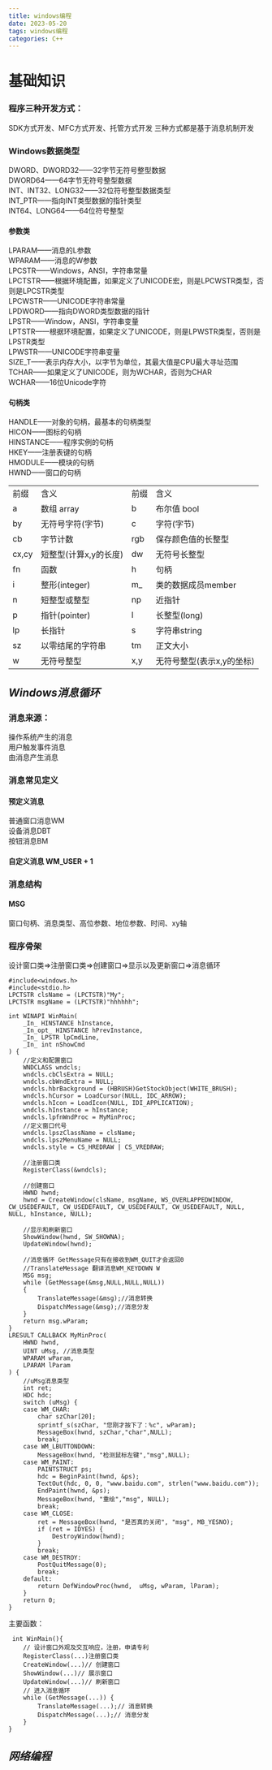 ```yaml
---
title: windows编程
date: 2023-05-20 
tags: windows编程
categories: C++
---
```


# 基础知识
### 程序三种开发方式：
SDK方式开发、MFC方式开发、托管方式开发
三种方式都是基于消息机制开发

### Windows数据类型
DWORD、DWORD32——32字节无符号整型数据<br>
DWORD64——64字节无符号整型数据<br>
INT、INT32、LONG32——32位符号整型数据类型<br>
INT_PTR——指向INT类型数据的指针类型<br>
INT64、LONG64——64位符号整型<br>
#### 参数类
LPARAM——消息的L参数<br>
WPARAM——消息的W参数<br>
LPCSTR——Windows，ANSI，字符串常量<br>
LPCTSTR——根据环境配置，如果定义了UNICODE宏，则是LPCWSTR类型，否则是LPCSTR类型<br>
LPCWSTR——UNICODE字符串常量<br>
LPDWORD——指向DWORD类型数据的指针<br>
LPSTR——Window，ANSI，字符串变量<br>
LPTSTR——根据环境配置，如果定义了UNICODE，则是LPWSTR类型，否则是LPSTR类型<br>
LPWSTR——UNICODE字符串变量<br>
SIZE_T——表示内存大小，以字节为单位，其最大值是CPU最大寻址范围<br>
TCHAR——如果定义了UNICODE，则为WCHAR，否则为CHAR<br>
WCHAR——16位Unicode字符<br>
#### 句柄类
HANDLE——对象的句柄，最基本的句柄类型<br>
HICON——图标的句柄<br>
HINSTANCE——程序实例的句柄<br>
HKEY——注册表键的句柄<br>
HMODULE——模块的句柄<br>
HWND——窗口的句柄<br>
<table><tr><td> 前缀 </td><td>含义</td><td>前缀</td><td>含义</td></tr>
    <tr><td> a </td><td>数组 array</td><td> b </td><td>布尔值 bool</td></tr> 
    <tr><td> by </td><td>无符号字符(字节)</td><td> c </td><td>字符(字节)</td></tr>
    <tr><td> cb </td><td>字节计数</td><td> rgb </td><td>保存颜色值的长整型</td></tr>
    <tr><td> cx,cy </td><td>短整型(计算x,y的长度)</td><td> dw </td><td>无符号长整型</td></tr>
    <tr><td> fn </td><td>函数</td><td> h </td><td>句柄</td></tr>
    <tr><td> i </td><td>整形(integer)</td><td> m_ </td><td>类的数据成员member</td></tr>
    <tr><td> n </td><td>短整型或整型</td><td> np </td><td>近指针</td></tr>
    <tr><td> p </td><td>指针(pointer)</td><td> l </td><td>长整型(long)</td></tr>
    <tr><td> lp </td><td>长指针</td><td> s </td><td>字符串string</td></tr>
    <tr><td> sz </td><td>以零结尾的字符串</td><td> tm </td><td>正文大小</td></tr>
    <tr><td> w </td><td>无符号整型</td><td> x,y </td><td>无符号整型(表示x,y的坐标)</td></tr>
</table>



## ***Windows消息循环***
### 消息来源：
操作系统产生的消息<br>
用户触发事件消息<br>
由消息产生消息<br>

### 消息常见定义
#### 预定义消息
普通窗口消息WM<br>
设备消息DBT<br>
按钮消息BM<br>
#### 自定义消息 WM_USER + 1

### 消息结构
#### MSG
窗口句柄、消息类型、高位参数、地位参数、时间、xy轴


### 程序骨架
设计窗口类=>注册窗口类=>创建窗口=>显示以及更新窗口=>消息循环
```
#include<windows.h>
#include<stdio.h>
LPCTSTR clsName = (LPCTSTR)"My";
LPCTSTR msgName = (LPCTSTR)"hhhhhh";

int WINAPI WinMain(
    _In_ HINSTANCE hInstance,
    _In_opt_ HINSTANCE hPrevInstance,
    _In_ LPSTR lpCmdLine,
    _In_ int nShowCmd
) {
    //定义和配置窗口
    WNDCLASS wndcls;
    wndcls.cbClsExtra = NULL;
    wndcls.cbWndExtra = NULL;
    wndcls.hbrBackground = (HBRUSH)GetStockObject(WHITE_BRUSH);
    wndcls.hCursor = LoadCursor(NULL, IDC_ARROW);
    wndcls.hIcon = LoadIcon(NULL, IDI_APPLICATION);
    wndcls.hInstance = hInstance;
    wndcls.lpfnWndProc = MyMinProc;
    //定义窗口代号
    wndcls.lpszClassName = clsName;
    wndcls.lpszMenuName = NULL;
    wndcls.style = CS_HREDRAW | CS_VREDRAW;

    //注册窗口类
    RegisterClass(&wndcls);

    //创建窗口
    HWND hwnd;
    hwnd = CreateWindow(clsName, msgName, WS_OVERLAPPEDWINDOW, CW_USEDEFAULT, CW_USEDEFAULT, CW_USEDEFAULT, CW_USEDEFAULT, NULL, NULL, hInstance, NULL);

    //显示和刷新窗口
    ShowWindow(hwnd, SW_SHOWNA);
    UpdateWindow(hwnd);

    //消息循环 GetMessage只有在接收到WM_QUIT才会返回0
    //TranslateMessage 翻译消息WM_KEYDOWN W
    MSG msg;
    while (GetMessage(&msg,NULL,NULL,NULL))
    {
        TranslateMessage(&msg);//消息转换
        DispatchMessage(&msg);//消息分发
    }
    return msg.wParam;
}
LRESULT CALLBACK MyMinProc(
    HWND hwnd,
    UINT uMsg, //消息类型
    WPARAM wParam,
    LPARAM lParam
) {
    //uMsg消息类型
    int ret;
    HDC hdc;
    switch (uMsg) {
    case WM_CHAR:
        char szChar[20];
        sprintf_s(szChar, "您刚才按下了：%c", wParam);
        MessageBox(hwnd, szChar,"char",NULL);
        break;
    case WM_LBUTTONDOWN:
        MessageBox(hwnd, "检测鼠标左键","msg",NULL);
    case WM_PAINT:
        PAINTSTRUCT ps;
        hdc = BeginPaint(hwnd, &ps);
        TextOut(hdc, 0, 0, "www.baidu.com", strlen("www.baidu.com"));
        EndPaint(hwnd, &ps);
        MessageBox(hwnd, "重绘","msg", NULL);
        break;
    case WM_CLOSE:
        ret = MessageBox(hwnd, "是否真的关闭", "msg", MB_YESNO);
        if (ret = IDYES) {
            DestroyWindow(hwnd);
        }
        break;
    case WM_DESTROY:
        PostQuitMessage(0);
        break;
    default:
        return DefWindowProc(hwnd,  uMsg, wParam, lParam);
    }
    return 0;
}
```
主要函数：
```
 int WinMain(){
    // 设计窗口外观及交互响应，注册，申请专利
    RegisterClass(...)注册窗口类
    CreateWindow(...)// 创建窗口
    ShowWindow(...)// 展示窗口
    UpdateWindow(...)// 刷新窗口
    // 进入消息循环
    while (GetMessage(...)) {
        TranslateMessage(...);// 消息转换
        DispatchMessage(...);// 消息分发
    }
}
```
## ***网络编程***




